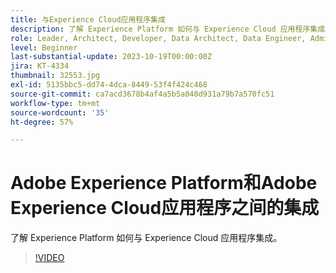 ```yaml
---
title: 与Experience Cloud应用程序集成
description: 了解 Experience Platform 如何与 Experience Cloud 应用程序集成。
role: Leader, Architect, Developer, Data Architect, Data Engineer, Admin, User
level: Beginner
last-substantial-update: 2023-10-19T00:00:00Z
jira: KT-4334
thumbnail: 32553.jpg
exl-id: 5135bbc5-dd74-4dca-8449-53f4f424c468
source-git-commit: ca7acd3678b4af4a5b5a040d931a79b7a570fc51
workflow-type: tm+mt
source-wordcount: '35'
ht-degree: 57%

---
```


# Adobe Experience Platform和Adobe Experience Cloud应用程序之间的集成

了解 Experience Platform 如何与 Experience Cloud 应用程序集成。

>[!VIDEO](https://video.tv.adobe.com/v/32553?learn=on)


